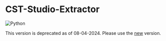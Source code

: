 # CST-Studio-Extractor

![Python](https://img.shields.io/badge/python-3670A0?style=for-the-badge&logo=python&logoColor=ffdd54)

This version is deprecated as of 08-04-2024. Please use the [new](https://github.com/vajradevam/cst_studio-pipeline.git) version.